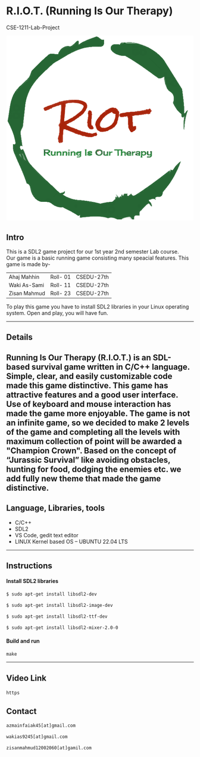 # R.I.O.T. (Running Is Our Therapy)
CSE-1211-Lab-Project

![Project Image](images/riotlogo.png)

## Intro

This is a SDL2 game project for our 1st year 2nd semester Lab course.<br>
Our game is a basic running game consisting many speacial features. This game is made by-<br>
<table>
<b>
<tr><td>Ahaj Mahhin</td> <td>Roll- 01</td> <td>CSEDU-27th</td></tr>
<tr><td>Waki As-Sami</td> <td>Roll- 11</td> <td>CSEDU-27th</td></tr>
<tr><td>Zisan Mahmud</td> <td>Roll- 23</td> <td>CSEDU-27th</td></tr>
</b>
</table>
To play this game you have to install SDL2 libraries in your Linux operating system. Open and play, you will have fun.<br>

---
## Details

Running Is Our Therapy (R.I.O.T.) is an SDL-based survival game written in C/C++ language. Simple, clear, and easily customizable code made this game distinctive. This game has attractive features and a good user interface. Use of keyboard and mouse interaction has made the game more enjoyable. The game is not an infinite game, so we decided to make 2 levels of the game and completing all the levels with maximum collection of point will be awarded a "Champion Crown". Based on the concept of “Jurassic Survival” like avoiding obstacles, hunting for food, dodging the enemies etc. we add fully new theme that made the game distinctive.
---
## Language, Libraries, tools

- C/C++
- SDL2
- VS Code, gedit text editor
- LINUX Kernel based OS – UBUNTU 22.04 LTS
---
## Instructions

#### **Install SDL2 libraries**

```consle
$ sudo apt-get install libsdl2-dev
```
```consle
$ sudo apt-get install libsdl2-image-dev
```
```consle
$ sudo apt-get install libsdl2-ttf-dev
```
```consle
$ sudo apt-get install libsdl2-mixer-2.0-0
```
#### Build and run

```consle
make
```
---
## Video Link
```https```

## Contact
```console
azmainfaiak45[at]gmail.com
```
```console
wakias9245[at]gmail.com
```
```console
zisanmahmud12002060[at]gamil.com
```
